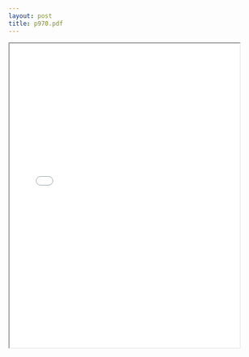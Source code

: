 ```yaml
---
layout: post
title: p970.pdf
--- 
```




<div class="pdf-container">
    <iframe src="/irs.ea/assets/pdfs/p970.pdf" 
    height="600" width="90%" allowFullScreen="true">
    </iframe>
</div>
